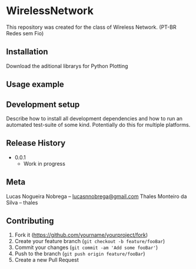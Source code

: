 # WirelessNetwork

This repository was created for the class of Wireless Network. (PT-BR Redes sem Fio)

## Installation

Download the aditional librarys for Python Plotting

## Usage example

## Development setup

Describe how to install all development dependencies and how to run an automated test-suite of some kind. Potentially do this for multiple platforms.

## Release History

- 0.0.1
  - Work in progress

## Meta

Lucas Nogueira Nobrega – lucasnnobrega@gmail.com
Thales Monteiro da Silva – thales

## Contributing

1. Fork it (<https://github.com/yourname/yourproject/fork>)
2. Create your feature branch (`git checkout -b feature/fooBar`)
3. Commit your changes (`git commit -am 'Add some fooBar'`)
4. Push to the branch (`git push origin feature/fooBar`)
5. Create a new Pull Request
